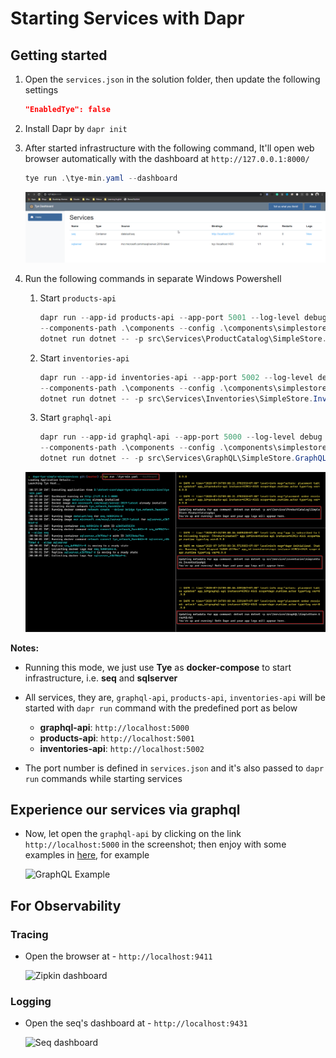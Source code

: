 # Starting Services with Dapr

## Getting started

1. Open the `services.json` in the solution folder, then update the following settings

    ```json
    "EnabledTye": false 
    ```
1. Install Dapr by `dapr init`
1. After started infrastructure with the following command, It'll open web browser automatically with the dashboard at `http://127.0.0.1:8000/`

    ```powershell
    tye run .\tye-min.yaml --dashboard
    ```

    ![Tye Dashboad](images/Tye_Min_Dashboard.png)

1. Run the following commands in separate Windows Powershell

    1. Start `products-api`

        ```powershell
        dapr run --app-id products-api --app-port 5001 --log-level debug `
        --components-path .\components --config .\components\simplestore-dapr-config.yaml `
        dotnet run dotnet -- -p src\Services\ProductCatalog\SimpleStore.ProductCatalogApi
        ```
    
    1. Start `inventories-api`

        ```powershell
        dapr run --app-id inventories-api --app-port 5002 --log-level debug `
        --components-path .\components --config .\components\simplestore-dapr-config.yaml `
        dotnet run dotnet -- -p src\Services\Inventories\SimpleStore.InventoriesApi
        ```

    1. Start `graphql-api`

        ```powershell
        dapr run --app-id graphql-api --app-port 5000 --log-level debug `
        --components-path .\components --config .\components\simplestore-dapr-config.yaml `
        dotnet run dotnet -- -p src\Services\GraphQL\SimpleStore.GraphQLApi
        ```

    ![Start Services with Dapr](images/Start_Services_with_Dapr.png)

**Notes:**

- Running this mode, we just use **Tye** as **docker-compose** to start infrastructure, i.e. **seq** and **sqlserver**
- All services, they are, `graphql-api`, `products-api`, `inventories-api` will be started with `dapr run` command with the predefined port as below

    - **graphql-api**: `http://localhost:5000`
    - **products-api**: `http://localhost:5001`
    - **inventories-api**: `http://localhost:5002`
- The port number is defined in `services.json` and it's also passed to `dapr run` commands while starting services

## Experience our services via graphql

- Now, let open the `graphql-api` by clicking on the link `http://localhost:5000` in the screenshot; then enjoy with some examples in [here](examples_graphql_query_mutation.md), for example

    ![GraphQL Example](images/Dapr_GraphQL_Api.png)

## For Observability

### Tracing

- Open the browser at - `http://localhost:9411`

    ![Zipkin dashboard](images/Tye_Min_Zipkin_Dashboard.png)

### Logging

- Open the seq's dashboard at - `http://localhost:9431`

    ![Seq dashboard](images/Tye_Min_Seq_Dashboard.png)